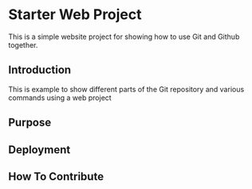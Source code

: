 # Starter Web Project

This is a simple website project for showing how to use Git and Github together.

## Introduction

This is example to show different parts of the Git repository and various commands using a web project

## Purpose

## Deployment

## How To Contribute